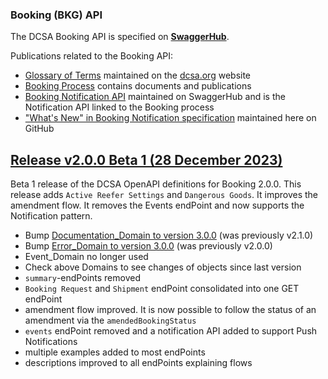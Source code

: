 ### Booking (BKG) API

The DCSA Booking API is specified on [**SwaggerHub**](https://app.swaggerhub.com/apis/dcsaorg/DCSA_BKG).

Publications related to the Booking API:
- [Glossary of Terms](https://knowledge.dcsa.org/s/glossary) maintained on the [dcsa.org](https://dcsa.org) website
- [Booking Process](https://dcsa.org/standards/booking-process/) contains documents and publications
- [Booking Notification API](https://app.swaggerhub.com/apis-docs/dcsaorg/DCSA_BKG_NTF) maintained on SwaggerHub and is the Notification API linked to the Booking process
- ["What's New" in Booking Notification specification](./notification/) maintained here on GitHub

<a name="v200B1"></a>[Release v2.0.0 Beta 1 (28 December 2023)](https://app.swaggerhub.com/apis-docs/dcsaorg/DCSA_BKG/2.0.0-Beta-1)
---
Beta 1 release of the DCSA OpenAPI definitions for Booking 2.0.0. This release adds `Active Reefer Settings` and `Dangerous Goods`. It improves the amendment flow. It removes the Events endPoint and now supports the Notification pattern.

- Bump [Documentation_Domain to version 3.0.0](https://github.com/dcsaorg/DCSA-OpenAPI/tree/master/domain/documentation#v300) (was previously v2.1.0)
- Bump [Error_Domain to version 3.0.0](https://github.com/dcsaorg/DCSA-OpenAPI/tree/master/domain/error#v300) (was previously v2.0.0)
- Event_Domain no longer used
- Check above Domains to see changes of objects since last version
- `summary`-endPoints removed
- `Booking Request` and `Shipment` endPoint consolidated into one GET endPoint
- amendment flow improved. It is now possible to follow the status of an amendment via the `amendedBookingStatus`
- `events` endPoint removed and a notification API added to support Push Notifications
- multiple examples added to most endPoints
- descriptions improved to all endPoints explaining flows
